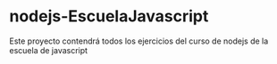 # nodejs-EscuelaJavascript
Este proyecto  contendrá todos los ejercicios del curso de nodejs de la escuela de javascript
